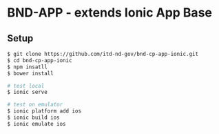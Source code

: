 BND-APP - extends Ionic App Base
=====================

## Setup

```bash
$ git clone https://github.com/itd-nd-gov/bnd-cp-app-ionic.git
$ cd bnd-cp-app-ionic
$ npm insatll
$ bower install

# test local
$ ionic serve

# test on emulator
$ ionic platform add ios
$ ionic build ios
$ ionic emulate ios
```

